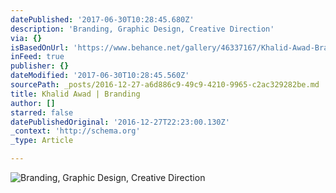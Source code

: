 ```yaml
---
datePublished: '2017-06-30T10:28:45.680Z'
description: 'Branding, Graphic Design, Creative Direction'
via: {}
isBasedOnUrl: 'https://www.behance.net/gallery/46337167/Khalid-Awad-Branding'
inFeed: true
publisher: {}
dateModified: '2017-06-30T10:28:45.560Z'
sourcePath: _posts/2016-12-27-a6d886c9-49c9-4210-9965-c2ac329282be.md
title: Khalid Awad | Branding
author: []
starred: false
datePublishedOriginal: '2016-12-27T22:23:00.130Z'
_context: 'http://schema.org'
_type: Article

---
```

![Branding, Graphic Design, Creative Direction](https://the-grid-user-content.s3-us-west-2.amazonaws.com/53e8c381-573e-4f49-8f75-0a9633381617.jpg)